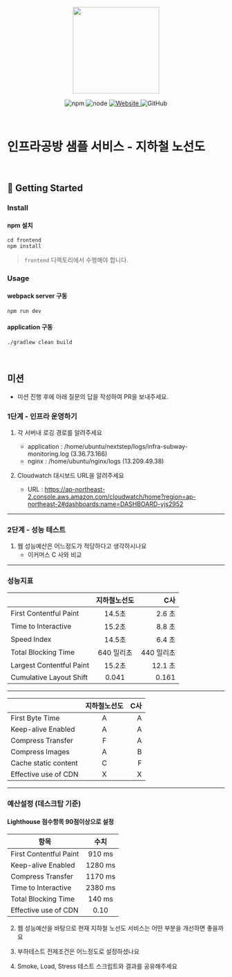 <p align="center">
    <img width="200px;" src="https://raw.githubusercontent.com/woowacourse/atdd-subway-admin-frontend/master/images/main_logo.png"/>
</p>
<p align="center">
  <img alt="npm" src="https://img.shields.io/badge/npm-%3E%3D%205.5.0-blue">
  <img alt="node" src="https://img.shields.io/badge/node-%3E%3D%209.3.0-blue">
  <a href="https://edu.nextstep.camp/c/R89PYi5H" alt="nextstep atdd">
    <img alt="Website" src="https://img.shields.io/website?url=https%3A%2F%2Fedu.nextstep.camp%2Fc%2FR89PYi5H">
  </a>
  <img alt="GitHub" src="https://img.shields.io/github/license/next-step/atdd-subway-service">
</p>

<br>

# 인프라공방 샘플 서비스 - 지하철 노선도

<br>

## 🚀 Getting Started

### Install
#### npm 설치
```
cd frontend
npm install
```
> `frontend` 디렉토리에서 수행해야 합니다.

### Usage
#### webpack server 구동
```
npm run dev
```
#### application 구동
```
./gradlew clean build
```
<br>

## 미션

* 미션 진행 후에 아래 질문의 답을 작성하여 PR을 보내주세요.

### 1단계 - 인프라 운영하기
1. 각 서버내 로깅 경로를 알려주세요
   * application : /home/ubuntu/nextstep/logs/infra-subway-monitoring.log (3.36.73.166)
   * nginx : /home/ubuntu/nginx/logs (13.209.49.38)

2. Cloudwatch 대시보드 URL을 알려주세요
   * URL :  https://ap-northeast-2.console.aws.amazon.com/cloudwatch/home?region=ap-northeast-2#dashboards:name=DASHBOARD-yjs2952

---

### 2단계 - 성능 테스트
1. 웹 성능예산은 어느정도가 적당하다고 생각하시나요
   * 이커머스 C 사와 비교
---
### 성능지표 
|   | 지하철노선도 | C사 |
|---|:---:|---:|
|First Contentful Paint|14.5초|  2.6 초  |
|Time to Interactive|15.2초|  8.8 초  | 
|Speed Index|14.5초|  6.4 초  |
|Total Blocking Time|640 밀리초|  440 밀리초  |
|Largest Contentful Paint|15.2초|  12.1 초  |
|Cumulative Layout Shift|0.041|  0.161  |
---
|   | 지하철노선도 | C사 |
|---|:---:|---:|
| First Byte Time | A | A |
| Keep-alive Enabled | A | A|
| Compress Transfer | F |A|
| Compress Images | A |B|
| Cache static content | C | F|
| Effective use of CDN | X | X
---
### 예산설정 (데스크탑 기준)
#### Lighthouse 점수항목 90점이상으로 설정
| 항목  | 수치 |
|---|:---:|
| First Contentful Paint | 910 ms |
| Keep-alive Enabled | 1280 ms |
| Compress Transfer | 1170 ms |
| Time to Interactive | 2380 ms |
| Total Blocking Time | 140 ms |
| Effective use of CDN | 0.10 |

2. 웹 성능예산을 바탕으로 현재 지하철 노선도 서비스는 어떤 부분을 개선하면 좋을까요

3. 부하테스트 전제조건은 어느정도로 설정하셨나요

4. Smoke, Load, Stress 테스트 스크립트와 결과를 공유해주세요

